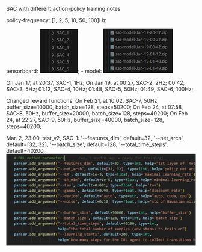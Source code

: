 SAC with different action-policy training notes

policy-frequency: [1, 2, 5, 10, 50, 100]Hz 

tensorboard: ![Alt text](image.png); -
model: ![Alt text](image-1.png)

On Jan 17, at 20:37, SAC-1, 1Hz;
On Jan 19, at 
00:27, SAC-2, 2Hz;
00:42, SAC-3, 5Hz;
01:12, SAC-4, 10Hz;
01:48, SAC-5, 50Hz;
01:49, SAC-6, 100Hz;

Changed reward functions.
On Feb 21, at 10:02, SAC-7, 50Hz, buffer_size=10000, batch_size=128, steps=50200;
On Feb 24, at 07:58, SAC-8, 50Hz, buffer_size=20000, batch_size=128, steps=40200;
On Feb 24, at 22:27, SAC-9, 50Hz, buffer_size=40000, batch_size=128, steps=40200;

Mar. 2, 23:00, test_v2, SAC-1:
'--features_dim', default=32, 
'--net_arch', default=[32, 32],
'--batch_size', default=128, 
'--total_time_steps', default=40200,
![alt text](image-2.png)


